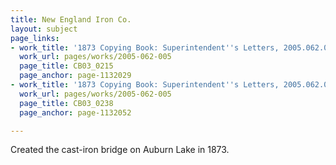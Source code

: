 ```yaml
---
title: New England Iron Co.
layout: subject
page_links:
- work_title: '1873 Copying Book: Superintendent''s Letters, 2005.062.005'
  work_url: pages/works/2005-062-005
  page_title: CB03_0215
  page_anchor: page-1132029
- work_title: '1873 Copying Book: Superintendent''s Letters, 2005.062.005'
  work_url: pages/works/2005-062-005
  page_title: CB03_0238
  page_anchor: page-1132052

---
```

<p>Created the cast-iron bridge on Auburn Lake in 1873.</p>